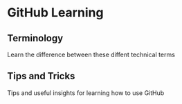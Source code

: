 # GitHub Learning

## Terminology
Learn the difference between these diffent technical terms

## Tips and Tricks
Tips and useful insights for learning how to use GitHub
